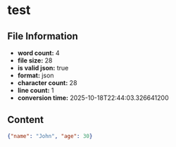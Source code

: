 # test

## File Information

- **word count:** 4
- **file size:** 28
- **is valid json:** true
- **format:** json
- **character count:** 28
- **line count:** 1
- **conversion time:** 2025-10-18T22:44:03.326641200

## Content

```json
{"name": "John", "age": 30}

```

